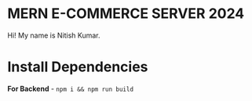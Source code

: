 ﻿
# MERN E-COMMERCE SERVER 2024
Hi! My name is Nitish Kumar.
# Install Dependencies
**For Backend** - `npm i && npm run build`



